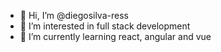 - 👋 Hi, I’m @diegosilva-ress
- 👀 I’m interested in full stack development
- 🌱 I’m currently learning react, angular and vue

<!---
diegosilva-ress/diegosilva-ress is a ✨ special ✨ repository because its `README.md` (this file) appears on your GitHub profile.
You can click the Preview link to take a look at your changes.
--->
